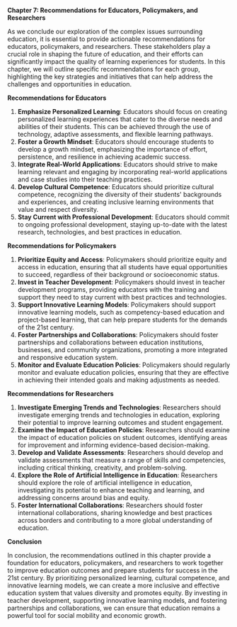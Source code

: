 **Chapter 7: Recommendations for Educators, Policymakers, and Researchers**

As we conclude our exploration of the complex issues surrounding education, it is essential to provide actionable recommendations for educators, policymakers, and researchers. These stakeholders play a crucial role in shaping the future of education, and their efforts can significantly impact the quality of learning experiences for students. In this chapter, we will outline specific recommendations for each group, highlighting the key strategies and initiatives that can help address the challenges and opportunities in education.

**Recommendations for Educators**

1. **Emphasize Personalized Learning**: Educators should focus on creating personalized learning experiences that cater to the diverse needs and abilities of their students. This can be achieved through the use of technology, adaptive assessments, and flexible learning pathways.
2. **Foster a Growth Mindset**: Educators should encourage students to develop a growth mindset, emphasizing the importance of effort, persistence, and resilience in achieving academic success.
3. **Integrate Real-World Applications**: Educators should strive to make learning relevant and engaging by incorporating real-world applications and case studies into their teaching practices.
4. **Develop Cultural Competence**: Educators should prioritize cultural competence, recognizing the diversity of their students' backgrounds and experiences, and creating inclusive learning environments that value and respect diversity.
5. **Stay Current with Professional Development**: Educators should commit to ongoing professional development, staying up-to-date with the latest research, technologies, and best practices in education.

**Recommendations for Policymakers**

1. **Prioritize Equity and Access**: Policymakers should prioritize equity and access in education, ensuring that all students have equal opportunities to succeed, regardless of their background or socioeconomic status.
2. **Invest in Teacher Development**: Policymakers should invest in teacher development programs, providing educators with the training and support they need to stay current with best practices and technologies.
3. **Support Innovative Learning Models**: Policymakers should support innovative learning models, such as competency-based education and project-based learning, that can help prepare students for the demands of the 21st century.
4. **Foster Partnerships and Collaborations**: Policymakers should foster partnerships and collaborations between education institutions, businesses, and community organizations, promoting a more integrated and responsive education system.
5. **Monitor and Evaluate Education Policies**: Policymakers should regularly monitor and evaluate education policies, ensuring that they are effective in achieving their intended goals and making adjustments as needed.

**Recommendations for Researchers**

1. **Investigate Emerging Trends and Technologies**: Researchers should investigate emerging trends and technologies in education, exploring their potential to improve learning outcomes and student engagement.
2. **Examine the Impact of Education Policies**: Researchers should examine the impact of education policies on student outcomes, identifying areas for improvement and informing evidence-based decision-making.
3. **Develop and Validate Assessments**: Researchers should develop and validate assessments that measure a range of skills and competencies, including critical thinking, creativity, and problem-solving.
4. **Explore the Role of Artificial Intelligence in Education**: Researchers should explore the role of artificial intelligence in education, investigating its potential to enhance teaching and learning, and addressing concerns around bias and equity.
5. **Foster International Collaborations**: Researchers should foster international collaborations, sharing knowledge and best practices across borders and contributing to a more global understanding of education.

**Conclusion**

In conclusion, the recommendations outlined in this chapter provide a foundation for educators, policymakers, and researchers to work together to improve education outcomes and prepare students for success in the 21st century. By prioritizing personalized learning, cultural competence, and innovative learning models, we can create a more inclusive and effective education system that values diversity and promotes equity. By investing in teacher development, supporting innovative learning models, and fostering partnerships and collaborations, we can ensure that education remains a powerful tool for social mobility and economic growth.